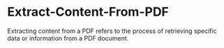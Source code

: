 # Extract-Content-From-PDF
Extracting content from a PDF refers to the process of retrieving specific data or information from a PDF document.
